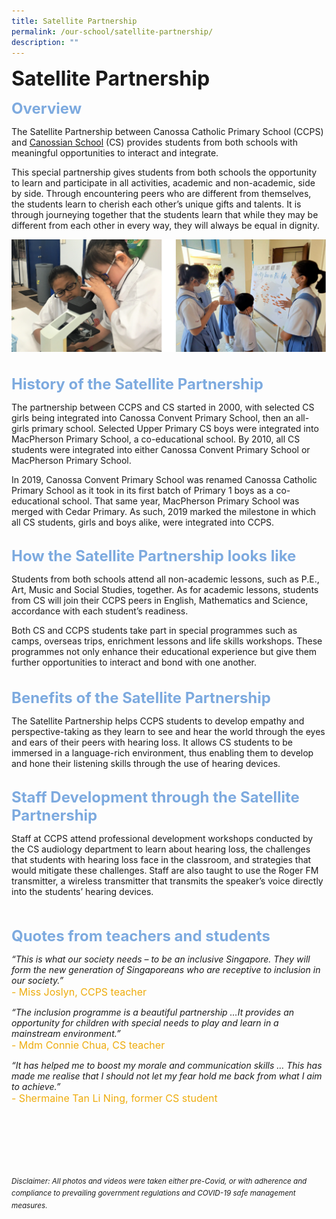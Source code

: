 ```yaml
---
title: Satellite Partnership
permalink: /our-school/satellite-partnership/
description: ""
---
```

<b><font size=6>Satellite Partnership</font></b>

<b><font size=5 color="#7daadf">Overview</font></b>

The Satellite Partnership between Canossa Catholic Primary School (CCPS) and [Canossian School](http://www.canossian.edu.sg/) (CS) provides students from both schools with meaningful opportunities to interact and integrate. 

This special partnership gives students from both schools the opportunity to learn and participate in all activities, academic and non-academic, side by side. Through encountering peers who are different from themselves, the students learn to cherish each other’s unique gifts and talents. It is through journeying together that the students learn that while they may be different from each other in every way, they will always be equal in dignity.

<center>

<img src="/images/Our%20School/Satellite%201.png">

</center>

<br>
<br>
<b><font size=5 color="#7daadf">History of the Satellite Partnership</font></b> 

The partnership between CCPS and CS started in 2000, with selected CS girls being integrated into Canossa Convent Primary School, then an all-girls primary school. Selected Upper Primary CS boys were integrated into MacPherson Primary School, a co-educational school. By 2010, all CS students were integrated into either Canossa Convent Primary School or MacPherson Primary School. 

In 2019, Canossa Convent Primary School was renamed Canossa Catholic Primary School as it took in its first batch of Primary 1 boys as a co-educational school. That same year, MacPherson Primary School was merged with Cedar Primary. As such, 2019 marked the milestone in which all CS students, girls and boys alike, were integrated into CCPS. 
<br>
<br>

<b><font size=5 color="#7daadf">How the Satellite Partnership looks like</font></b>

Students from both schools attend all non-academic lessons, such as P.E., Art, Music and Social Studies, together. As for academic lessons, students from CS will join their CCPS peers in English, Mathematics and Science, accordance with each student’s readiness.   
  
Both CS and CCPS students take part in special programmes such as camps, overseas trips, enrichment lessons and life skills workshops. These programmes not only enhance their educational experience but give them further opportunities to interact and bond with one another.  
<br>
<br>
<b><font size=5 color="#7daadf">Benefits of the Satellite Partnership</font></b> 

The Satellite Partnership helps CCPS students to develop empathy and perspective-taking as they learn to see and hear the world through the eyes and ears of their peers with hearing loss. It allows CS students to be immersed in a language-rich environment, thus enabling them to develop and hone their listening skills through the use of hearing devices. 
<br>
<br>

<b><font size=5 color="#7daadf">Staff Development through the Satellite Partnership</font></b>

  
Staff at CCPS attend professional development workshops conducted by the CS audiology department to learn about hearing loss, the challenges that students with hearing loss face in the classroom, and strategies that would mitigate these challenges. Staff are also taught to use the Roger FM transmitter, a wireless transmitter that transmits the speaker’s voice directly into the students’ hearing devices.  
<br>
<br>

<b><font size=5 color="#7daadf">Quotes from teachers and students</font></b>  

  
<em>“This is what our society needs – to be an inclusive Singapore. They will form the new generation of Singaporeans who are receptive to inclusion in our society.”</em> 
<br><font size=3 color="#eeac0d">- Miss Joslyn, CCPS teacher</font>

<em>“The inclusion programme is a beautiful partnership …It provides an opportunity for children with special needs to play and learn in a mainstream environment.”</em>
<br><font size=3 color="#eeac0d">- Mdm Connie Chua, CS teacher</font>

<em>“It has helped me to boost my morale and communication skills … This has made me realise that I should not let my fear hold me back from what I aim to achieve.”</em>
<br><font size=3 color="#eeac0d">- Shermaine Tan Li Ning, former CS student</font>  
  
<br><br><br><br><br><br>
<sup>_Disclaimer: All photos and videos were taken either pre-Covid, or with adherence and compliance to prevailing government regulations and COVID-19 safe management measures._</sup>